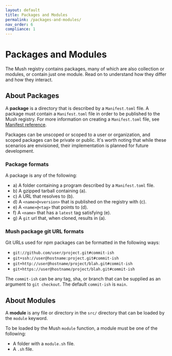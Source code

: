 ```yaml
---
layout: default
title: Packages and Modules
permalink: /packages-and-modules/
nav_order: 6
compliance: 1
---
```


# Packages and Modules

The Mush registry contains packages, many of which are also collection or modules, or contain just one module. 
Read on to understand how they differ and how they interact.

## About Packages

A **package** is a directory that is described by a `Manifest.toml` file. 
A package must contain a `Manifest.toml` file in order to be published to the Mush registry. 
For more information on creating a `Manifest.toml` file, see [Manifest reference](manifest).

Packages can be unscoped or scoped to a user or organization, and scoped packages can be private or public. 
It's worth noting that while these scenarios are envisioned, their implementation is planned for future development.

### Package formats

A package is any of the following:

* a) A folder containing a program described by a `Manifest.toml` file.
* b) A gzipped tarball containing (a).
* c) A URL that resolves to (b).
* d) A `<name>@<version>` that is published on the registry with (c).
* e) A `<name>@<tag>` that points to (d).
* f) A `<name>` that has a `latest` tag satisfying (e).
* g) A `git` url that, when cloned, results in (a).

### Mush package git URL formats

Git URLs used for npm packages can be formatted in the following ways:

- `git://github.com/user/project.git#commit-ish`
- `git+ssh://user@hostname:project.git#commit-ish`
- `git+http://user@hostname/project/blah.git#commit-ish`
- `git+https://user@hostname/project/blah.git#commit-ish`

The `commit-ish` can be any tag, sha, or branch that can be supplied as
an argument to `git checkout`. The default `commit-ish` is `main`.

## About Modules

A **module** is any file or directory in the `src/` directory that can be loaded by the `module` keyword.

To be loaded by the Mush `module` function, a module must be one of the following:

* A folder with a `module.sh` file.
* A `.sh` file.
